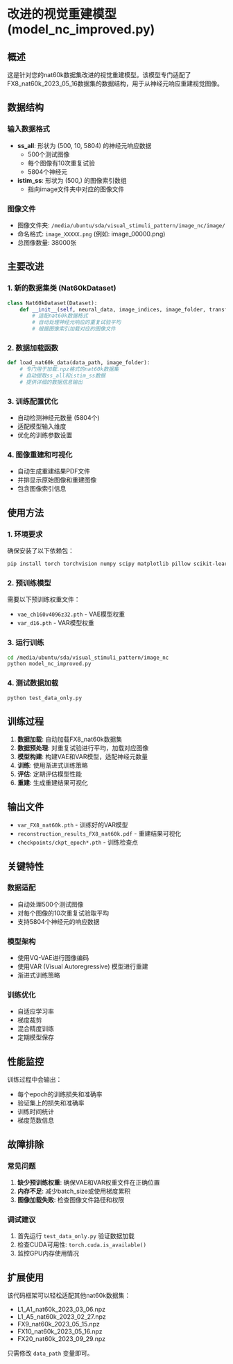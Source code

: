 # 改进的视觉重建模型 (model_nc_improved.py)

## 概述

这是针对您的nat60k数据集改进的视觉重建模型。该模型专门适配了FX8_nat60k_2023_05_16数据集的数据结构，用于从神经元响应重建视觉图像。

## 数据结构

### 输入数据格式
- **ss_all**: 形状为 (500, 10, 5804) 的神经元响应数据
  - 500个测试图像
  - 每个图像有10次重复试验
  - 5804个神经元
- **istim_ss**: 形状为 (500,) 的图像索引数组
  - 指向image文件夹中对应的图像文件

### 图像文件
- 图像文件夹: `/media/ubuntu/sda/visual_stimuli_pattern/image_nc/image/`
- 命名格式: `image_XXXXX.png` (例如: image_00000.png)
- 总图像数量: 38000张

## 主要改进

### 1. 新的数据集类 (Nat60kDataset)
```python
class Nat60kDataset(Dataset):
    def __init__(self, neural_data, image_indices, image_folder, transform=None):
        # 适配nat60k数据格式
        # 自动处理神经元响应的重复试验平均
        # 根据图像索引加载对应的图像文件
```

### 2. 数据加载函数
```python
def load_nat60k_data(data_path, image_folder):
    # 专门用于加载.npz格式的nat60k数据集
    # 自动提取ss_all和istim_ss数据
    # 提供详细的数据信息输出
```

### 3. 训练配置优化
- 自动检测神经元数量 (5804个)
- 适配模型输入维度
- 优化的训练参数设置

### 4. 图像重建和可视化
- 自动生成重建结果PDF文件
- 并排显示原始图像和重建图像
- 包含图像索引信息

## 使用方法

### 1. 环境要求
确保安装了以下依赖包：
```bash
pip install torch torchvision numpy scipy matplotlib pillow scikit-learn
```

### 2. 预训练模型
需要以下预训练权重文件：
- `vae_ch160v4096z32.pth` - VAE模型权重
- `var_d16.pth` - VAR模型权重

### 3. 运行训练
```bash
cd /media/ubuntu/sda/visual_stimuli_pattern/image_nc
python model_nc_improved.py
```

### 4. 测试数据加载
```bash
python test_data_only.py
```

## 训练过程

1. **数据加载**: 自动加载FX8_nat60k数据集
2. **数据预处理**: 对重复试验进行平均，加载对应图像
3. **模型构建**: 构建VAE和VAR模型，适配神经元数量
4. **训练**: 使用渐进式训练策略
5. **评估**: 定期评估模型性能
6. **重建**: 生成重建结果可视化

## 输出文件

- `var_FX8_nat60k.pth` - 训练好的VAR模型
- `reconstruction_results_FX8_nat60k.pdf` - 重建结果可视化
- `checkpoints/ckpt_epoch*.pth` - 训练检查点

## 关键特性

### 数据适配
- 自动处理500个测试图像
- 对每个图像的10次重复试验取平均
- 支持5804个神经元的响应数据

### 模型架构
- 使用VQ-VAE进行图像编码
- 使用VAR (Visual Autoregressive) 模型进行重建
- 渐进式训练策略

### 训练优化
- 自适应学习率
- 梯度裁剪
- 混合精度训练
- 定期模型保存

## 性能监控

训练过程中会输出：
- 每个epoch的训练损失和准确率
- 验证集上的损失和准确率
- 训练时间统计
- 梯度范数信息

## 故障排除

### 常见问题
1. **缺少预训练权重**: 确保VAE和VAR权重文件在正确位置
2. **内存不足**: 减少batch_size或使用梯度累积
3. **图像加载失败**: 检查图像文件路径和权限

### 调试建议
1. 首先运行 `test_data_only.py` 验证数据加载
2. 检查CUDA可用性: `torch.cuda.is_available()`
3. 监控GPU内存使用情况

## 扩展使用

该代码框架可以轻松适配其他nat60k数据集：
- L1_A1_nat60k_2023_03_06.npz
- L1_A5_nat60k_2023_02_27.npz
- FX9_nat60k_2023_05_15.npz
- FX10_nat60k_2023_05_16.npz
- FX20_nat60k_2023_09_29.npz

只需修改 `data_path` 变量即可。
